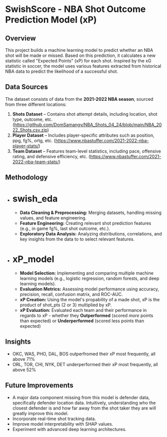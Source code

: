 # SwishScore - NBA Shot Outcome Prediction Model (xP)

## Overview
This project builds a machine learning model to predict whether an NBA shot will be made or missed. Based on this prediction, it calculates a new statistic called "Expected Points" (xP) for each shot. Inspired by the xG statistic in soccer, the model uses various features extracted from historical NBA data to predict the likelihood of a successful shot.

## Data Sources
The dataset consists of data from the **2021-2022 NBA season**, sourced from three different locations:
1. **Shots Dataset** – Contains shot attempt details, including location, shot type, outcome, etc. (https://github.com/DomSamangy/NBA_Shots_04_24/blob/main/NBA_2022_Shots.csv.zip)
2. **Player Dataset** – Includes player-specific attributes such as position, ppg, fg%, ortg, etc.
              (https://www.nbastuffer.com/2021-2022-nba-player-stats/)
4. **Team Dataset** – Features team-level statistics, including pace, offensive rating, and defensive efficiency, etc. (https://www.nbastuffer.com/2021-2022-nba-team-stats/)

## Methodology
- # swish_eda
  - **Data Cleaning & Preprocessing:** Merging datasets, handling missing values, and feature engineering.
  - **Feature Engineering:** Creating relevant shot prediction features (e.g., in game fg%, last shot outcome, etc.).
  - **Exploratory Data Analysis:** Analyzing distributions, correlations, and key insights from the data to to select relevant features.
- # xP_model
  - **Model Selection:** Implementing and comparing multiple machine learning models (e.g., logistic regression, random forests, and deep      learning models).
  - **Evaluation Metrics:** Assessing model performance using accuracy, precision, recall, confusion matrix, and ROC-AUC.
  - **xP Creation:** Using the model's propability of a made shot, xP is the product of shot_pts (2 or 3) multiplied by xP.
  - **xP Evaluation:** Evaluated each team and their performance in regards to xP - whether they **Outperformed** (scored *more* points than   expected) or **Underperformed** (scored less points than expected)


## Insights
- OKC, WAS, PHO, DAL, BOS outperfromed their xP most frequently, all above 71%
- ORL, TOR, CHI, NYK, DET underperformed their xP most frequently, all above 52%
  

## Future Improvements
- A major data component missing from this model is defender data, specifically defender location data. Intuitively, understanding who the closest defender is and how far away from the shot taker they are will greatly improve this model.
- Incorporate real-time shot tracking data.
- Improve model interpretability with SHAP values.
- Experiment with advanced deep learning architectures.
